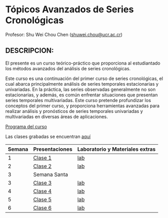 # Tópicos Avanzados de Series Cronológicas

Profesor: Shu Wei Chou Chen (<shuwei.chou@ucr.ac.cr>)

## DESCRIPCION:

El presente es un curso teórico-práctico que proporciona al estudiantado
los métodos avanzados del análisis de series cronológicas.

Este curso es una continuación del primer curso de series cronológicas,
el cual abarca principalmente análisis de series temporales
estacionarias y univariadas. En la práctica, las series observadas
generalmente no son estacionarias, y además, es común enfrentar
situaciones que presentan series temporales multivariadas. Este curso
pretende profundizar los conceptos del primer curso, y proporciona
herramientas avanzadas para realizar análisis y pronósticos de series
temporales univariadas y multivariadas en diversas áreas de
aplicaciones.

[Programa del
curso](https://shuwei325.github.io/SP2600-I22/SP2600-programa.pdf)

Las clases grabadas se encuentran
[aquí](https://youtube.com/playlist?list=PL81c0Y-B3uz1Vf_SsNyqssyX6QAhphXFB)

| Semana | Presentaciones                                                 | Laboratorio y Materiales extras                         |
|--------|----------------------------------------------------------------|---------------------------------------------------------|
| 1      | [Clase 1](https://shuwei325.github.io/SP2600-I22/clase01.html) | [lab](https://shuwei325.github.io/SP2600-I22/lab01.R)   |
| 2      | [Clase 2](https://shuwei325.github.io/SP2600-I22/clase02.html) | [lab](https://shuwei325.github.io/SP2600-I22/lab02.R)   |
| 3      | Semana Santa                                                   |                                                         |
| 3      | [Clase 3](https://shuwei325.github.io/SP2600-I22/clase03.html) | [lab](https://shuwei325.github.io/SP2600-I22/lab03.R)   |
| 4      | [Clase 4](https://shuwei325.github.io/SP2600-I22/clase04.html) | [lab](https://shuwei325.github.io/SP2600-I22/lab04.R)   |
| 5      | [Clase 5](https://shuwei325.github.io/SP2600-I22/clase05.html) | [lab](https://shuwei325.github.io/SP2600-I22/lab05.R)   |
| 6      | [Clase 6](https://shuwei325.github.io/SP2600-I22/clase06.html) | [lab](https://shuwei325.github.io/SP2600-I22/lab06.rar) |
